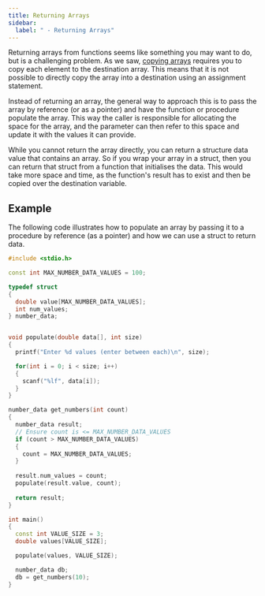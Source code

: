 ```yaml
---
title: Returning Arrays
sidebar:
  label: " - Returning Arrays"
---
```


Returning arrays from functions seems like something you may want to do, but is a challenging problem. As we saw, [copying arrays](../00-04-clone-array) requires you to copy each element to the destination array. This means that it is not possible to directly copy the array into a destination using an assignment statement.

Instead of returning an array, the general way to approach this is to pass the array by reference (or as a pointer) and have the function or procedure populate the array. This way the caller is responsible for allocating the space for the array, and the parameter can then refer to this space and update it with the values it can provide.

While you cannot return the array directly, you can return a structure data value that contains an array. So if you wrap your array in a struct, then you can return that struct from a function that initialises the data. This would take more space and time, as the function's result has to exist and then be copied over the destination variable.

## Example

The following code illustrates how to populate an array by passing it to a procedure by reference (as a pointer) and how we can use a struct to return data.

```cpp
#include <stdio.h>

const int MAX_NUMBER_DATA_VALUES = 100;

typedef struct
{
  double value[MAX_NUMBER_DATA_VALUES];
  int num_values;
} number_data;


void populate(double data[], int size)
{
  printf("Enter %d values (enter between each)\n", size);

  for(int i = 0; i < size; i++)
  {
    scanf("%lf", data[i]);
  }
}

number_data get_numbers(int count)
{
  number_data result;
  // Ensure count is <= MAX_NUMBER_DATA_VALUES
  if (count > MAX_NUMBER_DATA_VALUES)
  {
    count = MAX_NUMBER_DATA_VALUES;
  }
  
  result.num_values = count;
  populate(result.value, count);
  
  return result;
}

int main()
{
  const int VALUE_SIZE = 3;
  double values[VALUE_SIZE];

  populate(values, VALUE_SIZE);

  number_data db;
  db = get_numbers(10);
}
```

